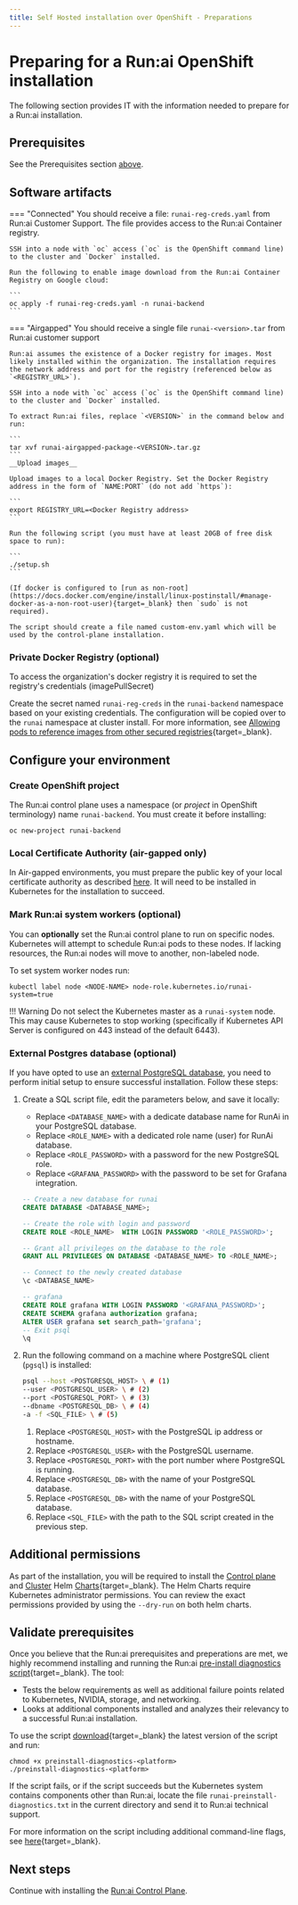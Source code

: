 ```yaml
---
title: Self Hosted installation over OpenShift - Preparations
---
```


# Preparing for a Run:ai OpenShift installation

The following section provides IT with the information needed to prepare for a Run:ai installation.

## Prerequisites

See the Prerequisites section [above](prerequisites.md).

## Software artifacts

\=== "Connected" You should receive a file: `runai-reg-creds.yaml` from Run:ai Customer Support. The file provides access to the Run:ai Container registry.

````
SSH into a node with `oc` access (`oc` is the OpenShift command line) to the cluster and `Docker` installed.

Run the following to enable image download from the Run:ai Container Registry on Google cloud:

```
oc apply -f runai-reg-creds.yaml -n runai-backend
```
````

\=== "Airgapped" You should receive a single file `runai-<version>.tar` from Run:ai customer support

````
Run:ai assumes the existence of a Docker registry for images. Most likely installed within the organization. The installation requires the network address and port for the registry (referenced below as `<REGISTRY_URL>`). 

SSH into a node with `oc` access (`oc` is the OpenShift command line) to the cluster and `Docker` installed.

To extract Run:ai files, replace `<VERSION>` in the command below and run: 

```
tar xvf runai-airgapped-package-<VERSION>.tar.gz
```
__Upload images__

Upload images to a local Docker Registry. Set the Docker Registry address in the form of `NAME:PORT` (do not add `https`):

```
export REGISTRY_URL=<Docker Registry address>
```

Run the following script (you must have at least 20GB of free disk space to run): 

```  
./setup.sh
```

(If docker is configured to [run as non-root](https://docs.docker.com/engine/install/linux-postinstall/#manage-docker-as-a-non-root-user){target=_blank} then `sudo` is not required).

The script should create a file named custom-env.yaml which will be used by the control-plane installation.
````

### Private Docker Registry (optional)

To access the organization's docker registry it is required to set the registry's credentials (imagePullSecret)

Create the secret named `runai-reg-creds` in the `runai-backend` namespace based on your existing credentials. The configuration will be copied over to the `runai` namespace at cluster install. For more information, see [Allowing pods to reference images from other secured registries](https://docs.openshift.com/container-platform/latest/openshift_images/managing_images/using-image-pull-secrets.html#images-allow-pods-to-reference-images-from-secure-registries_using-image-pull-secrets){target=\_blank}.

## Configure your environment

### Create OpenShift project

The Run:ai control plane uses a namespace (or _project_ in OpenShift terminology) name `runai-backend`. You must create it before installing:

```
oc new-project runai-backend
```

### Local Certificate Authority (air-gapped only)

In Air-gapped environments, you must prepare the public key of your local certificate authority as described [here](../../../authentication/config/org-cert.md). It will need to be installed in Kubernetes for the installation to succeed.

### Mark Run:ai system workers (optional)

You can **optionally** set the Run:ai control plane to run on specific nodes. Kubernetes will attempt to schedule Run:ai pods to these nodes. If lacking resources, the Run:ai nodes will move to another, non-labeled node.

To set system worker nodes run:

```
kubectl label node <NODE-NAME> node-role.kubernetes.io/runai-system=true
```

!!! Warning Do not select the Kubernetes master as a `runai-system` node. This may cause Kubernetes to stop working (specifically if Kubernetes API Server is configured on 443 instead of the default 6443).

### External Postgres database (optional)

If you have opted to use an [external PostgreSQL database](prerequisites.md#external-postgresql-database-optional), you need to perform initial setup to ensure successful installation. Follow these steps:

1.  Create a SQL script file, edit the parameters below, and save it locally:

    * Replace `<DATABASE_NAME>` with a dedicate database name for RunAi in your PostgreSQL database.
    * Replace `<ROLE_NAME>` with a dedicated role name (user) for RunAi database.
    * Replace `<ROLE_PASSWORD>` with a password for the new PostgreSQL role.
    * Replace `<GRAFANA_PASSWORD>` with the password to be set for Grafana integration.

    ```sql
    -- Create a new database for runai
    CREATE DATABASE <DATABASE_NAME>; 

    -- Create the role with login and password
    CREATE ROLE <ROLE_NAME>  WITH LOGIN PASSWORD '<ROLE_PASSWORD>'; 

    -- Grant all privileges on the database to the role
    GRANT ALL PRIVILEGES ON DATABASE <DATABASE_NAME> TO <ROLE_NAME>; 

    -- Connect to the newly created database
    \c <DATABASE_NAME> 

    -- grafana
    CREATE ROLE grafana WITH LOGIN PASSWORD '<GRAFANA_PASSWORD>'; 
    CREATE SCHEMA grafana authorization grafana;
    ALTER USER grafana set search_path='grafana';
    -- Exit psql
    \q
    ```
2.  Run the following command on a machine where PostgreSQL client (`pgsql`) is installed:

    ```bash
    psql --host <POSTGRESQL_HOST> \ # (1)
    --user <POSTGRESQL_USER> \ # (2)
    --port <POSTGRESQL_PORT> \ # (3)
    --dbname <POSTGRESQL_DB> \ # (4)
    -a -f <SQL_FILE> \ # (5)
    ```

    1. Replace `<POSTGRESQL_HOST>` with the PostgreSQL ip address or hostname.
    2. Replace `<POSTGRESQL_USER>` with the PostgreSQL username.
    3. Replace `<POSTGRESQL_PORT>` with the port number where PostgreSQL is running.
    4. Replace `<POSTGRESQL_DB>` with the name of your PostgreSQL database.
    5. Replace `<POSTGRESQL_DB>` with the name of your PostgreSQL database.
    6. Replace `<SQL_FILE>` with the path to the SQL script created in the previous step.

## Additional permissions

As part of the installation, you will be required to install the [Control plane](backend.md) and [Cluster](cluster.md) Helm [Charts](https://helm.sh/){target=\_blank}. The Helm Charts require Kubernetes administrator permissions. You can review the exact permissions provided by using the `--dry-run` on both helm charts.

## Validate prerequisites

Once you believe that the Run:ai prerequisites and preperations are met, we highly recommend installing and running the Run:ai [pre-install diagnostics script](https://github.com/run-ai/preinstall-diagnostics){target=\_blank}. The tool:

* Tests the below requirements as well as additional failure points related to Kubernetes, NVIDIA, storage, and networking.
* Looks at additional components installed and analyzes their relevancy to a successful Run:ai installation.

To use the script [download](https://github.com/run-ai/preinstall-diagnostics/releases){target=\_blank} the latest version of the script and run:

```
chmod +x preinstall-diagnostics-<platform>
./preinstall-diagnostics-<platform> 
```

If the script fails, or if the script succeeds but the Kubernetes system contains components other than Run:ai, locate the file `runai-preinstall-diagnostics.txt` in the current directory and send it to Run:ai technical support.

For more information on the script including additional command-line flags, see [here](https://github.com/run-ai/preinstall-diagnostics){target=\_blank}.

## Next steps

Continue with installing the [Run:ai Control Plane](backend.md).
